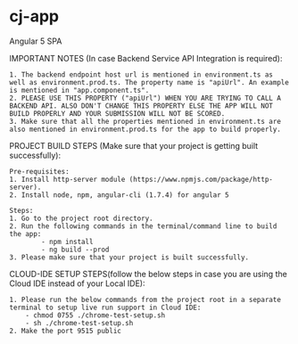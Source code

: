 # cj-app
Angular 5 SPA

IMPORTANT NOTES (In case Backend Service API Integration is required):

    1. The backend endpoint host url is mentioned in environment.ts as well as environment.prod.ts. The property name is "apiUrl". An example is mentioned in "app.component.ts".
    2. PLEASE USE THIS PROPERTY ("apiUrl") WHEN YOU ARE TRYING TO CALL A BACKEND API. ALSO DON'T CHANGE THIS PROPERTY ELSE THE APP WILL NOT BUILD PROPERLY AND YOUR SUBMISSION WILL NOT BE SCORED. 
    3. Make sure that all the properties mentioned in environment.ts are also mentioned in environment.prod.ts for the app to build properly.

PROJECT BUILD STEPS (Make sure that your project is getting built successfully):

    Pre-requisites:
    1. Install http-server module (https://www.npmjs.com/package/http-server).
    2. Install node, npm, angular-cli (1.7.4) for angular 5

    Steps:
    1. Go to the project root directory.
    2. Run the following commands in the terminal/command line to build the app:
            - npm install
            - ng build --prod
    3. Please make sure that your project is built successfully.
    
CLOUD-IDE SETUP STEPS(follow the below steps in case you are using the Cloud IDE instead of your Local IDE):

    1. Please run the below commands from the project root in a separate terminal to setup live run support in Cloud IDE:
        - chmod 0755 ./chrome-test-setup.sh
        - sh ./chrome-test-setup.sh
    2. Make the port 9515 public
